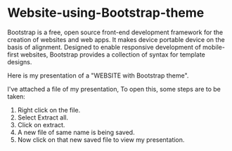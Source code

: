 # Website-using-Bootstrap-theme
Bootstrap is a free, open source front-end development framework for the creation of websites and web apps. It makes device portable device on the basis of alignment. Designed to enable responsive development of mobile-first websites, Bootstrap provides a collection of syntax for template designs.

Here is my presentation of a "WEBSITE with Bootstrap theme".

I've attached a file of my presentation,
To open this, some steps are to be taken:
1. Right click on the file.
2. Select Extract all.
3. Click on extract.
4. A new file of same name is being saved.
5. Now click on that new saved file to view my presentation.

